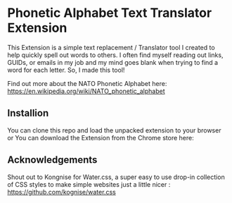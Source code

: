 
# Phonetic Alphabet Text Translator Extension

This Extension is a simple text replacement / Translator tool I created to help quickly spell out words to others. I often find myself reading out links, GUIDs, or emails in my job and my mind goes blank when trying to find a word for each letter. So, I made this tool!

Find out more about the NATO Phonetic Alphabet here: https://en.wikipedia.org/wiki/NATO_phonetic_alphabet


## Installion

You can clone this repo and load the unpacked extension to your browser or You can download the Extension from the Chrome store here:


## Acknowledgements

Shout out to Kongnise for Water.css, a super easy to use drop-in collection of CSS styles to make simple websites just a little nicer : https://github.com/kognise/water.css

